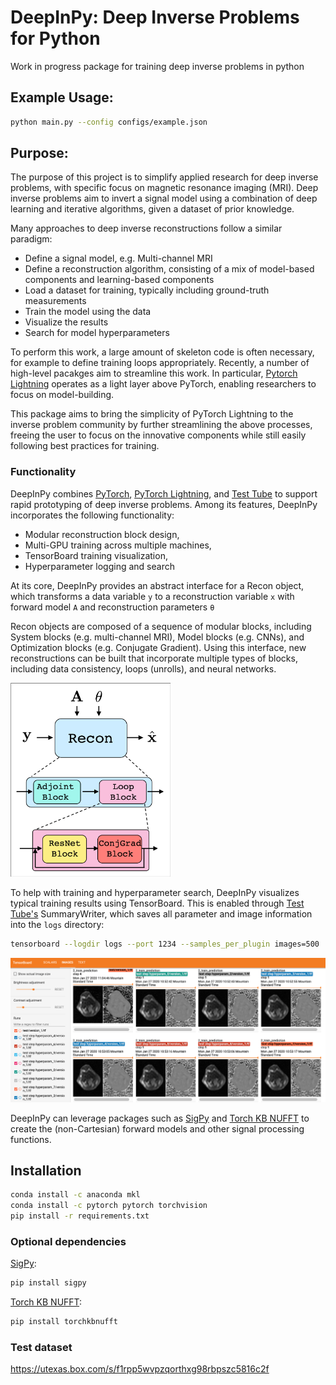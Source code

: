 # DeepInPy: Deep Inverse Problems for Python
Work in progress package for training deep inverse problems in python

## Example Usage:
```bash
python main.py --config configs/example.json
```

## Purpose:
The purpose of this project is to simplify applied research for deep inverse problems, with specific focus on magnetic resonance imaging (MRI). Deep inverse problems aim to invert a signal model using a combination of deep learning and iterative algorithms, given a dataset of prior knowledge. 

Many approaches to deep inverse reconstructions follow a similar paradigm:
- Define a signal model, e.g. Multi-channel MRI  
- Define a reconstruction algorithm, consisting of a mix of model-based components and learning-based components  
- Load a dataset for training, typically including ground-truth measurements  
- Train the model using the data  
- Visualize the results  
- Search for model hyperparameters  

To perform this work, a large amount of skeleton code is often necessary, for example to define training loops appropriately. Recently, a number of high-level pacakges aim to streamline this work. In particular, [Pytorch Lightning][pytl] operates as a light layer above PyTorch, enabling researchers to focus on model-building.

This package aims to bring the simplicity of PyTorch Lightning to the inverse problem community by further streamlining the above processes, freeing the user to focus on the innovative components while still easily following best practices for training.



### Functionality
DeepInPy combines [PyTorch][pytorch], [PyTorch Lightning][pytl], and [Test Tube][testtube] to support rapid prototyping of deep inverse problems. Among its features, DeepInPy incorporates the following functionality:
- Modular reconstruction block design,  
- Multi-GPU training across multiple machines,  
- TensorBoard training visualization,  
- Hyperparameter logging and search  


At its core, DeepInPy provides an abstract interface for a Recon object, which transforms a data variable `y` to a reconstruction variable `x` with forward model `A` and reconstruction parameters `θ`

Recon objects are composed of a sequence of modular blocks, including System blocks (e.g. multi-channel MRI), Model blocks (e.g. CNNs), and Optimization blocks (e.g. Conjugate Gradient). Using this interface, new reconstructions can be built that incorporate multiple types of blocks, including data consistency, loops (unrolls), and neural networks.

<img src="docs/images/blocks.png" width="256">


To help with training and hyperparameter search, DeepInPy visualizes typical training results using TensorBoard. This is enabled through [Test Tube's][testtube] SummaryWriter, which saves all parameter and image information into the `logs` directory:
```bash
tensorboard --logdir logs --port 1234 --samples_per_plugin images=500
```
<img src="docs/images/tb_hyperopt.png" width="1024">

DeepInPy can leverage packages such as [SigPy][sigpy] and [Torch KB NUFFT][torchkbnufft] to create the (non-Cartesian) forward models and other signal processing functions. 




## Installation

```bash
conda install -c anaconda mkl
conda install -c pytorch pytorch torchvision
pip install -r requirements.txt
```

### Optional dependencies
[SigPy][sigpy]:
```bash
pip install sigpy
```

[Torch KB NUFFT][torchkbnufft]:
```bash
pip install torchkbnufft
```

### Test dataset
https://utexas.box.com/s/f1rpp5wvpzqorthxg98rbpszc5816c2f

[sigpy]: https://github.com/mikgroup/sigpy
[torchkbnufft]: https://github.com/mmuckley/torchkbnufft
[pytl]: https://github.com/PyTorchLightning/pytorch-lightning/
[pytorch]: https://pytorch.org/
[testtube]: https://github.com/williamFalcon/test-tube
